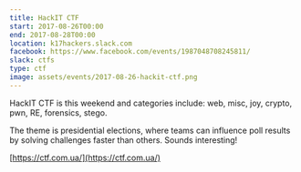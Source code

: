 ```yaml
---
title: HackIT CTF
start: 2017-08-26T00:00
end: 2017-08-28T00:00
location: k17hackers.slack.com
facebook: https://www.facebook.com/events/1987048708245811/
slack: ctfs
type: ctf
image: assets/events/2017-08-26-hackit-ctf.png
---
```


HackIT CTF is this weekend 
and categories include: 
web, misc, joy, crypto, pwn, RE, forensics, stego. 

The theme is presidential elections, 
where teams can influence poll results 
by solving challenges 
faster than others.
Sounds interesting!

[https://ctf.com.ua/](https://ctf.com.ua/)
